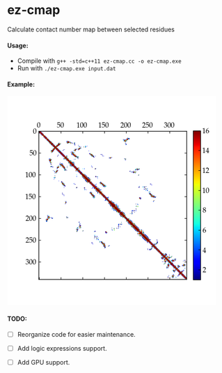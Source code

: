 # ez-cmap
Calculate contact number map between selected residues

#### Usage:
- Compile with `g++ -std=c++11 ez-cmap.cc -o ez-cmap.exe`
- Run with `./ez-cmap.exe input.dat`

#### Example:
![example](test.png)

#### TODO:
- [ ] Reorganize code for easier maintenance.

- [ ] Add logic expressions support.

- [ ] Add GPU support.
